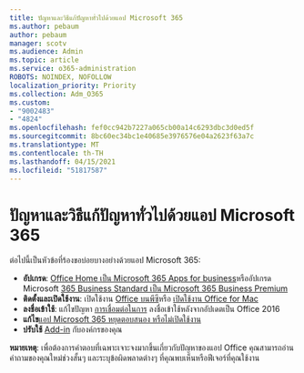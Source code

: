 ```yaml
---
title: ปัญหาและวิธีแก้ปัญหาทั่วไปด้วยแอป Microsoft 365
ms.author: pebaum
author: pebaum
manager: scotv
ms.audience: Admin
ms.topic: article
ms.service: o365-administration
ROBOTS: NOINDEX, NOFOLLOW
localization_priority: Priority
ms.collection: Adm_O365
ms.custom:
- "9002483"
- "4824"
ms.openlocfilehash: fef0cc942b7227a065cb00a14c6293dbc3d0ed5f
ms.sourcegitcommit: 8bc60ec34bc1e40685e3976576e04a2623f63a7c
ms.translationtype: MT
ms.contentlocale: th-TH
ms.lasthandoff: 04/15/2021
ms.locfileid: "51817587"
---
```

# <a name="common-issues-and-resolutions-with-microsoft-365-apps"></a>ปัญหาและวิธีแก้ปัญหาทั่วไปด้วยแอป Microsoft 365

ต่อไปนี้เป็นหัวข้อที่ร้องขอบ่อยบางอย่างด้วยแอป Microsoft 365:

- **อัปเกรด**:  [Office Home เป็น Microsoft 365 Apps for business](https://support.office.com/article/how-do-i-upgrade-office-ee68f6cf-422f-464a-82ec-385f65391350#OfficeVersion=Office_365_subscription)หรืออัปเกรด Microsoft [365 Business Standard เป็น Microsoft 365 Business Premium](https://docs.microsoft.com/microsoft-365/business/migrate-to-microsoft-365-business)
- **ติดตั้งและเปิดใช้งาน**: เปิดใช้งาน [Office บนพีซี](https://support.office.com/article/activate-office-5bd38f38-db92-448b-a982-ad170b1e187e)หรือ [เปิดใช้งาน Office for Mac](https://support.office.com/article/activate-office-for-mac-7f6646b1-bb14-422a-9ad4-a53410fcefb2)
- **ลงชื่อเข้าใช้**: แก้ไขปัญหา [การเชื่อมต่อในการ](https://docs.microsoft.com/office365/troubleshoot/authentication/connection-issue-when-sign-in-office-2016) ลงชื่อเข้าใช้หลังจากอัปเดตเป็น Office 2016
- **แก้ไข**[แอป Microsoft 365 หยุดตอบสนอง หรือไม่เปิดใช้งาน](https://docs.microsoft.com/alchemyinsights/office-apps-don't-launch-start)
- **ปรับใช้** [Add-in](https://docs.microsoft.com/microsoft-365/admin/manage/manage-deployment-of-add-ins?view=o365-worldwide) กับองค์กรของคุณ

**หมายเหตุ**: เพื่อต้องการคําตอบที่เฉพาะเจาะจงมากขึ้นเกี่ยวกับปัญหาของแอป Office คุณสามารถอ่านคําถามของคุณใหม่ช่วงสั้นๆ และระบุข้อผิดพลาดต่างๆ ที่คุณพบเห็นหรือฟีเจอร์ที่คุณใช้งาน

